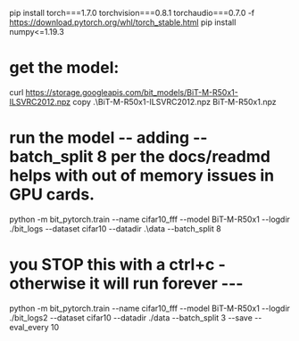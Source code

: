 


pip install torch===1.7.0 torchvision===0.8.1 torchaudio===0.7.0 -f https://download.pytorch.org/whl/torch_stable.html
pip install numpy<=1.19.3
# get the model:
curl https://storage.googleapis.com/bit_models/BiT-M-R50x1-ILSVRC2012.npz
copy  .\BiT-M-R50x1-ILSVRC2012.npz BiT-M-R50x1.npz
# run the model -- adding --batch_split 8 per the docs/readmd helps with out of memory issues in GPU cards.
python -m bit_pytorch.train --name cifar10_fff --model BiT-M-R50x1 --logdir ./bit_logs --dataset cifar10 --datadir .\data  --batch_split 8
# you STOP this with a ctrl+c - otherwise it will run forever ---




python -m bit_pytorch.train --name cifar10_fff --model BiT-M-R50x1 --logdir ./bit_logs2 --dataset cifar10 --datadir ./data  --batch_split 3 --save --eval_every 10


